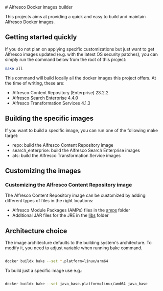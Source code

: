 # Alfresco Docker images builder

This projects aims at providing a quick and easy to build and maintain Alfresco
Docker images.

## Getting started quickly

If you do not plan on applying specific customizations but just want to get
Alfresco images updated (e.g. with the latest OS security patches), you can
simply run the command below from the root of this project:

```bash
make all
```

This command will build locally all the docker images this project offers.
At the time of writing, these are:

* Alfresco Content Repository (Enterprise) 23.2.2
* Alfresco Search Enterprise 4.4.0
* Alfresco Transformation Services 4.1.3

## Building the specific images

If you want to build a specific image, you can run one of the following make target:

* repo: build the Alfresco Content Repository image
* search_enterprise: build the Alfresco Search Enterprise images
* ats: build the Alfresco Transformation Service images 

## Customizing the images

### Customizing the Alfresco Content Repository image

The Alfresco Content Repository image can be customized by adding different
types of files in the right locations:

* Alfresco Module Packages (AMPs) files in the [amps](repository/amps/README.md) folder
* Additional JAR files for the JRE in the [libs](repository/libs/README.md) folder

## Architecture choice

The image architecture defaults to the building system's architecture. To modify
it, you need to adjust variable when running bake command.

```sh

docker buildx bake --set *.platform=linux/arm64

```

To build just a specific image use e.g.:

```sh

docker buildx bake --set java_base.platform=linux/amd64 java_base

```
